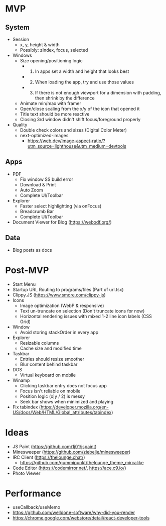 # MVP

## System

- Session
  - x, y, height & width
  - Possibly: zIndex, focus, selected
- Windows
  - Size opening/positioning logic
    - 1. In apps set a width and height that looks best
    - 2. When loading the app, try and use those values
    - 3. If there is not enough viewport for a dimension with padding, then shrink by the difference
  - Animate min/max with framer
  - Open/close scaling from the x/y of the icon that opened it
  - Title text should be more reactive
  - Closing 3rd window didn't shift focus/foreground properly
- Quality
  - Double check colors and sizes (Digital Color Meter)
  - next-optimized-images
    - https://web.dev/image-aspect-ratio/?utm_source=lighthouse&utm_medium=devtools

## Apps

- PDF
  - Fix window SS build error
  - Download & Print
  - Auto Zoom
  - Complete UI/Toolbar
- Explorer
  - Faster select highlighting (via onFocus)
  - Breadcrumb Bar
  - Complete UI/Toolbar
- Document Viewer for Blog (https://webodf.org/)

## Data

- Blog posts as docs

# Post-MVP

- Start Menu
- Startup URL Routing to programs/files (Part of url.tsx)
- Clippy.JS (https://www.smore.com/clippy-js)
- Icons
  - Image optimization (WebP & responsive)
  - Text un-truncate on selection (Don't truncate icons for now)
  - Horizontal rendering issues with mixed 1-2 line icon labels (CSS Grid)
- Window
  - Avoid storing stackOrder in every app
- Explorer
  - Resizable columns
  - Cache size and modified time
- Taskbar
  - Entries should resize smoother
  - Blur content behind taskbar
- DOS
  - Virtual keyboard on mobile
- Winamp
  - Clicking taskbar entry does not focus app
  - Focus isn't reliable on mobile
  - Position logic (x|y / 2) is messy
  - Seek bar shows when minimized and playing
- Fix tabindex (https://developer.mozilla.org/en-US/docs/Web/HTML/Global_attributes/tabindex)

# Ideas

- JS Paint (https://github.com/1j01/jspaint)
- Minesweeper (https://github.com/ziebelje/minesweeper)
- IRC Client (https://thelounge.chat/)
  - https://github.com/gummipunkt/thelounge_theme_mircalike
- Code Editor (https://codemirror.net/, https://ace.c9.io/)
- Photo Viewer

# Performance

- useCallback/useMemo
- https://github.com/welldone-software/why-did-you-render
- https://chrome.google.com/webstore/detail/react-developer-tools
